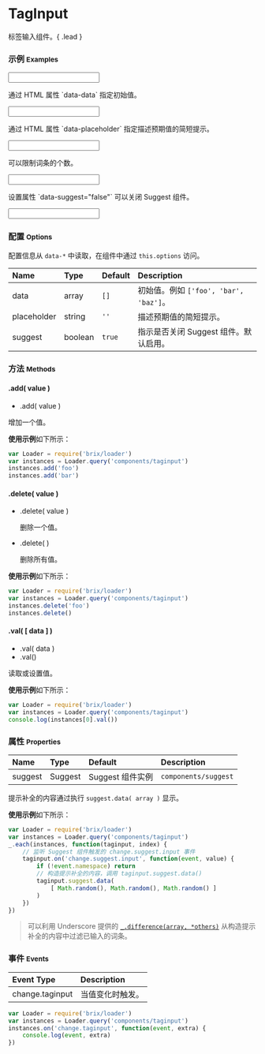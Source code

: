 # TagInput

标签输入组件。{ .lead }

### 示例 <small>Examples</small>

<div class="bs-example">
    <div class="content">
        <input bx-name="components/taginput" class="form-control">
    </div>
</div>

<div class="bs-example">
    <div class="content">
        <p>通过 HTML 属性 `data-data` 指定初始值。</p>
        <input bx-name="components/taginput" data-data="['foo', 'bar', 'baz']" class="form-control">
    </div>
</div>

<div class="bs-example">
    <div class="content">
        <p>通过 HTML 属性 `data-placeholder` 指定描述预期值的简短提示。</p>
        <input bx-name="components/taginput" data-placeholder="输入几个字符试试" class="form-control">
    </div>
</div>

<div class="bs-example">
    <div class="content">
        <p>可以限制词条的个数。</p>
        <input bx-name="components/taginput" data-limit="3" class="form-control">
    </div>
</div>

<div class="bs-example">
    <div class="content">
        <p>设置属性 `data-suggest="false"` 可以关闭 Suggest 组件。</p>
        <input bx-name="components/taginput" data-suggest="false" class="form-control">
    </div>
</div>

<script>
    require(['brix/loader', 'underscore', 'mock'], function(Loader, _, Mock) {
        Loader.boot(function() {
            var data = Mock.mock({
                'list|5-10': ['@NAME', 'N@NATURAL']
            }).list
            var taginputs = Loader.query('components/taginput')
            _.each(taginputs, function(taginput, index) {
                taginput.on('change.suggest.input', function(event, value) {
                    if (!event.namespace) return
                    // if (!value) taginput.suggest.data([])
                    taginput.suggest.data(
                        _.difference(
                            _.filter(data, function(item, index) {
                                return ('' + item).indexOf(value) !== -1
                            }),
                            taginput.val()
                        )
                    )
                })
            })
        })
    })
</script>

### 配置 <small>Options</small>

配置信息从 `data-*` 中读取，在组件中通过 `this.options` 访问。

Name | Type | Default | Description
:--- | :--- | :------ | :----------
data | array | `[]` | 初始值。例如 `['foo', 'bar', 'baz']`。
placeholder | string | `''` | 描述预期值的简短提示。
suggest | boolean | `true` | 指示是否关闭 Suggest 组件。默认启用。

### 方法 <small>Methods</small>

#### .add( value )

* .add( value )

增加一个值。

**使用示例**如下所示：

```js
var Loader = require('brix/loader')
var instances = Loader.query('components/taginput')
instances.add('foo')
instances.add('bar')
```

#### .delete( value )

* .delete( value )
    
    删除一个值。

* .delete( )

    删除所有值。

**使用示例**如下所示：

```js
var Loader = require('brix/loader')
var instances = Loader.query('components/taginput')
instances.delete('foo')
instances.delete()
```

#### .val( [ data ] )

* .val( data )
* .val()

读取或设置值。

**使用示例**如下所示：

```js
var Loader = require('brix/loader')
var instances = Loader.query('components/taginput')
console.log(instances[0].val())
```


### 属性 <small>Properties</small>

Name | Type | Default | Description
:--- | :--- | :------ | :----------
suggest | Suggest | Suggest 组件实例 | `components/suggest`

提示补全的内容通过执行 `suggest.data( array )` 显示。

**使用示例**如下所示：

```js
var Loader = require('brix/loader')
var instances = Loader.query('components/taginput')
_.each(instances, function(taginput, index) {
    // 监听 Suggest 组件触发的 change.suggest.input 事件
    taginput.on('change.suggest.input', function(event, value) {
        if (!event.namespace) return
        // 构造提示补全的内容，调用 taginput.suggest.data()
        taginput.suggest.data(
            [ Math.random(), Math.random(), Math.random() ]
        )
    })
})
```

> 可以利用 Underscore 提供的 [`_.difference(array, *others)`](http://underscorejs.org/#difference) 从构造提示补全的内容中过滤已输入的词条。


### 事件 <small>Events</small>

Event Type | Description
:--------- | :----------
change.taginput | 当值变化时触发。

```js
var Loader = require('brix/loader')
var instances = Loader.query('components/taginput')
instances.on('change.taginput', function(event, extra) {
    console.log(event, extra)
})
```

